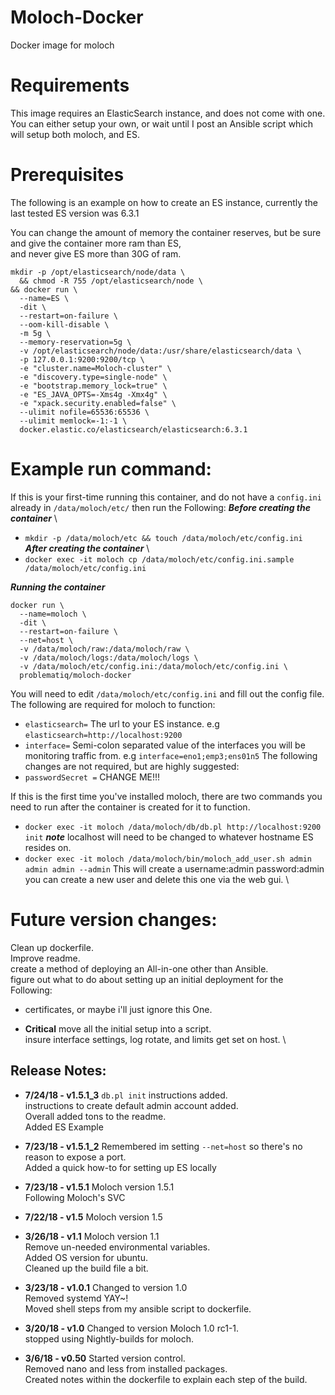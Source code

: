 # Moloch-Docker
Docker image for moloch


# Requirements
This image requires an ElasticSearch instance, and does not come with one. \
You can either setup your own, or wait until I post an Ansible script which will setup both moloch, and ES.

# Prerequisites
The following is an example on how to create an ES instance, currently the last tested ES version was 6.3.1

You can change the amount of memory the container reserves, but be sure and give the container more ram than ES, \
and never give ES more than 30G of ram.
```
mkdir -p /opt/elasticsearch/node/data \
  && chmod -R 755 /opt/elasticsearch/node \
&& docker run \
  --name=ES \
  -dit \
  --restart=on-failure \
  --oom-kill-disable \
  -m 5g \
  --memory-reservation=5g \
  -v /opt/elasticsearch/node/data:/usr/share/elasticsearch/data \
  -p 127.0.0.1:9200:9200/tcp \
  -e "cluster.name=Moloch-cluster" \
  -e "discovery.type=single-node" \
  -e "bootstrap.memory_lock=true" \
  -e "ES_JAVA_OPTS=-Xms4g -Xmx4g" \
  -e "xpack.security.enabled=false" \
  --ulimit nofile=65536:65536 \
  --ulimit memlock=-1:-1 \
  docker.elastic.co/elasticsearch/elasticsearch:6.3.1
```

# Example run command:

If this is your first-time running this container, and do not have a `config.ini` already in `/data/moloch/etc/` then run the Following:
***Before creating the container*** \
  - `mkdir -p /data/moloch/etc && touch /data/moloch/etc/config.ini` \
***After creating the container*** \
  - `docker exec -it moloch cp /data/moloch/etc/config.ini.sample /data/moloch/etc/config.ini`

***Running the container***
```
docker run \
  --name=moloch \
  -dit \
  --restart=on-failure \
  --net=host \
  -v /data/moloch/raw:/data/moloch/raw \
  -v /data/moloch/logs:/data/moloch/logs \
  -v /data/moloch/etc/config.ini:/data/moloch/etc/config.ini \
  problematiq/moloch-docker
```

You will need to edit `/data/moloch/etc/config.ini` and fill out the config file. The following are required for moloch to function:
  - `elasticsearch=` The url to your ES instance. e.g `elasticsearch=http://localhost:9200`
  - `interface=` Semi-colon separated value of the interfaces you will be monitoring traffic from. e.g `interface=eno1;emp3;ens01n5`
The following changes are not required, but are highly suggested:
  - `passwordSecret =` CHANGE ME!!!

If this is the first time you've installed moloch, there are two commands you need to run after the container is created for it to function.
  - `docker exec -it moloch /data/moloch/db/db.pl http://localhost:9200 init` ***note*** localhost will need to be changed to whatever hostname ES resides on.
  - `docker exec -it moloch /data/moloch/bin/moloch_add_user.sh admin admin admin --admin`
This will create a username:admin password:admin you can create a new user and delete this one via the web gui. \

# Future version changes:
Clean up dockerfile. \
Improve readme. \
create a method of deploying an All-in-one other than Ansible. \
figure out what to do about setting up an initial deployment for the Following:
  - certificates, or maybe i'll just ignore this One.
+ **Critical**
move all the initial setup into a script. \
insure interface settings, log rotate, and limits get set on host. \

## Release Notes:
+ **7/24/18 - v1.5.1_3**
`db.pl init` instructions added. \
instructions to create default admin account added. \
Overall added tons to the readme. \
Added ES Example

+ **7/23/18 - v1.5.1_2**
Remembered im setting `--net=host` so there's no reason to expose a port. \
Added a quick how-to for setting up ES locally

+ **7/23/18 - v1.5.1**
Moloch version 1.5.1 \
Following Moloch's SVC

+ **7/22/18 - v1.5**
Moloch version 1.5

+ **3/26/18 - v1.1**
Moloch version 1.1 \
Remove un-needed environmental variables. \
Added OS version for ubuntu. \
Cleaned up the build file a bit.

+ **3/23/18 - v1.0.1**
Changed to version 1.0 \
Removed systemd YAY~! \
Moved shell steps from my ansible script to dockerfile.

+ **3/20/18 - v1.0**
Changed to version Moloch 1.0 rc1-1. \
stopped using Nightly-builds for moloch.

+ **3/6/18 - v0.50**
Started version control. \
Removed nano and less from installed packages. \
Created notes within the dockerfile to explain each step of the build.
